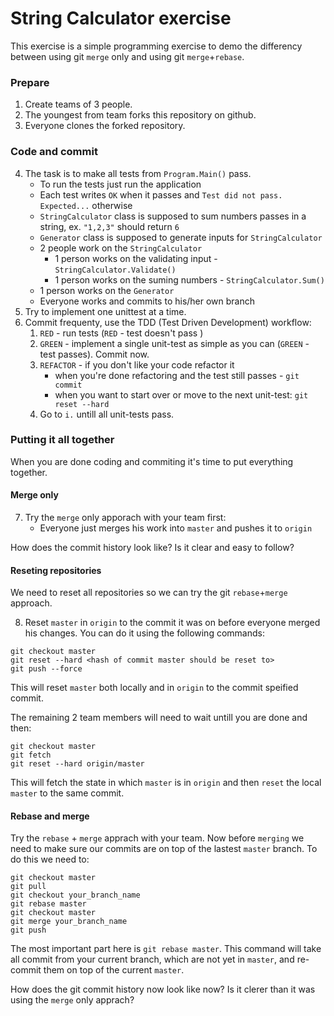 # String Calculator exercise

This exercise is a simple programming exercise to demo the differency between using git `merge` only and using git `merge`+`rebase`.

### Prepare

1. Create teams of 3 people.
2. The youngest from team forks this repository on github.
3. Everyone clones the forked repository.

### Code and commit

4. The task is to make all tests from `Program.Main()` pass.
   * To run the tests just run the application
   * Each test writes `OK` when it passes and `Test did not pass. Expected...` otherwise
   * `StringCalculator` class is supposed to sum numbers passes in a string, ex. `"1,2,3"` should return `6`
   * `Generator` class is supposed to generate inputs for `StringCalculator`
   * 2 people work on the `StringCalculator`
      * 1 person works on the validating input - `StringCalculator.Validate()`
      * 1 person works on the suming numbers - `StringCalculator.Sum()`
   * 1 person works on the `Generator`
   * Everyone works and commits to his/her own branch
5. Try to implement one unittest at a time.
6. Commit frequenty, use the TDD (Test Driven Development) workflow:
   1. `RED` - run tests (`RED` - test doesn't pass )
   2. `GREEN` - implement a single unit-test as simple as you can (`GREEN` - test passes). Commit now.
   3. `REFACTOR` - if you don't like your code refactor it
      * when you're done refactoring and the test still passes - `git commit`
      * when you want to start over or move to the next unit-test: `git reset --hard`
   4. Go to `i.` untill all unit-tests pass.


### Putting it all together

When you are done coding and commiting it's time to put everything together.

#### Merge only

7. Try the `merge` only apporach with your team first:
    * Everyone just merges his work into `master` and pushes it to `origin`

How does the commit history look like?
Is it clear and easy to follow?

#### Reseting repositories

We need to reset all repositories so we can try the git `rebase`+`merge` approach.

8. Reset `master` in `origin` to the commit it was on before everyone merged his changes.
    You can do it using the following commands:
```
git checkout master
git reset --hard <hash of commit master should be reset to>
git push --force
```
This will reset `master` both locally and in `origin` to the commit speified commit.

The remaining 2 team members will need to wait untill you are done and then:
```
git checkout master
git fetch
git reset --hard origin/master
```
This will fetch the state in which `master` is in `origin` and then `reset` the local `master` to the same commit.

#### Rebase and merge

Try the `rebase` + `merge` apprach with your team.
Now before `merging` we need to make sure our commits are on top of the lastest `master` branch.
To do this we need to:
```
git checkout master
git pull
git checkout your_branch_name
git rebase master
git checkout master
git merge your_branch_name
git push
```
The most important part here is `git rebase master`. This command will take all commit from your current branch, which are not yet in `master`, and re-commit them on top of the current `master`.

How does the git commit history now look like now?
Is it clerer than it was using the `merge` only apprach?